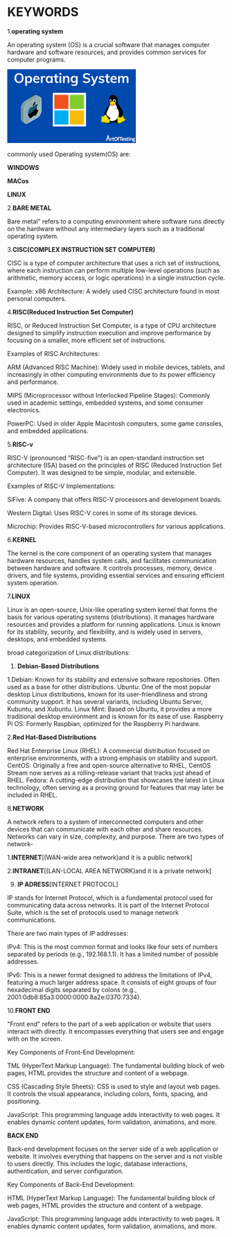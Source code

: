 # KEYWORDS
1.**operating system**

An operating system (OS) is a crucial software that manages computer hardware and software resources, and provides common services for computer programs. 

![image alt](https://github.com/Suhanjuneja/Suhan/blob/40bd7523a9e3f66f002341410f9e6d0aef49297e/os.png)

commonly used Operating system(OS) are:

   **WINDOWS**
   
   **MACos**
   
   **LINUX**
  
2.**BARE METAL**
 
Bare metal” refers to a computing environment where software runs directly on the hardware without any intermediary layers such as a traditional operating system. 
 
3.**CISC(COMPLEX INSTRUCTION SET COMPUTER)**

CISC is a type of computer architecture that uses a rich set of instructions, where each instruction can perform multiple low-level operations (such as arithmetic, memory access, or logic operations) in a single instruction cycle.

Example:
x86 Architecture: A widely used CISC architecture found in most personal computers.

4.**RISC(Reduced Instruction Set Computer)**

RISC, or Reduced Instruction Set Computer, is a type of CPU architecture designed to simplify instruction execution and improve performance by focusing on a smaller, more efficient set of instructions.

Examples of RISC Architectures:

ARM (Advanced RISC Machine): Widely used in mobile devices, tablets, and increasingly in other computing environments due to its power efficiency and performance.

MIPS (Microprocessor without Interlocked Pipeline Stages): Commonly used in academic settings, embedded systems, and some consumer electronics.

PowerPC: Used in older Apple Macintosh computers, some game consoles, and embedded applications.

5.**RISC-v**

RISC-V (pronounced “RISC-five”) is an open-standard instruction set architecture (ISA) based on the principles of RISC (Reduced Instruction Set Computer). It was designed to be simple, modular, and extensible. 

Examples of RISC-V Implementations:

SiFive: A company that offers RISC-V processors and development boards.

Western Digital: Uses RISC-V cores in some of its storage devices.

Microchip: Provides RISC-V-based microcontrollers for various applications.

6.**KERNEL**

The kernel is the core component of an operating system that manages hardware resources, handles system calls, and facilitates communication between hardware and software. It controls processes, memory, device drivers, and file systems, providing essential services and ensuring efficient system operation.

7.**LINUX**

Linux is an open-source, Unix-like operating system kernel that forms the basis for various operating systems (distributions). It manages hardware resources and provides a platform for running applications. Linux is known for its stability, security, and flexibility, and is widely used in servers, desktops, and embedded systems.

broad categorization of Linux distributions:

1. **Debian-Based Distributions**
 
1.Debian: Known for its stability and extensive software repositories. Often used as a base for other distributions.
Ubuntu: One of the most popular desktop Linux distributions, known for its user-friendliness and strong community support. It has several variants, including Ubuntu Server, Kubuntu, and Xubuntu.
Linux Mint: Based on Ubuntu, it provides a more traditional desktop environment and is known for its ease of use.
Raspberry Pi OS: Formerly Raspbian, optimized for the Raspberry Pi hardware.

2.**Red Hat-Based Distributions**

Red Hat Enterprise Linux (RHEL): A commercial distribution focused on enterprise environments, with a strong emphasis on stability and support.
CentOS: Originally a free and open-source alternative to RHEL, CentOS Stream now serves as a rolling-release variant that tracks just ahead of RHEL.
Fedora: A cutting-edge distribution that showcases the latest in Linux technology, often serving as a proving ground for features that may later be included in RHEL.

8.**NETWORK**

 A network refers to a system of interconnected computers and other devices that can communicate with each other and share resources. Networks can vary in size, complexity, and purpose.
 There are two types of network-

 1.**INTERNET**[(WAN-wide area network)and it is a public network]

 2.**INTRANET**[(LAN-LOCAL AREA NETWORK)and it is a private network]

9. **IP ADRESS**[INTERNET PROTOCOL]

 IP stands for Internet Protocol, which is a fundamental protocol used for communicating data across networks. It is part of the Internet Protocol Suite, which is the set of protocols used to manage network communications.
 
There are two main types of IP addresses:

IPv4: This is the most common format and looks like four sets of numbers separated by periods (e.g., 192.168.1.1). It has a limited number of possible addresses.

IPv6: This is a newer format designed to address the limitations of IPv4, featuring a much larger address space. It consists of eight groups of four hexadecimal digits separated by colons (e.g., 2001:0db8:85a3:0000:0000:8a2e:0370:7334).

10.**FRONT END**

"Front end" refers to the part of a web application or website that users interact with directly. It encompasses everything that users see and engage with on the screen.

Key Components of Front-End Development:

TML (HyperText Markup Language): The fundamental building block of web pages, HTML provides the structure and content of a webpage.

CSS (Cascading Style Sheets): CSS is used to style and layout web pages. It controls the visual appearance, including colors, fonts, spacing, and positioning.

JavaScript: This programming language adds interactivity to web pages. It enables dynamic content updates, form validation, animations, and more.

**BACK END**

Back-end development focuses on the server side of a web application or website. It involves everything that happens on the server and is not visible to users directly. This includes the logic, database interactions, authentication, and server configuration.

Key Components of Back-End Development:

HTML (HyperText Markup Language): The fundamental building block of web pages, HTML provides the structure and content of a webpage.

JavaScript: This programming language adds interactivity to web pages. It enables dynamic content updates, form validation, animations, and more.
